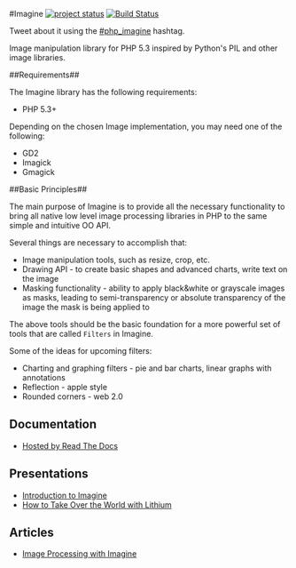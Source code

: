 #Imagine
[![project status](http://stillmaintained.com/avalanche123/Imagine.png)](http://stillmaintained.com/avalanche123/Imagine)
[![Build Status](https://secure.travis-ci.org/avalanche123/Imagine.png?branch=develop)](http://travis-ci.org/avalanche123/Imagine)

Tweet about it using the [#php_imagine](https://twitter.com/search?q=%23php_imagine) hashtag.

Image manipulation library for PHP 5.3 inspired by Python's PIL and other image
libraries.

##Requirements##

The Imagine library has the following requirements:

 - PHP 5.3+

Depending on the chosen Image implementation, you may need one of the following:

 - GD2
 - Imagick
 - Gmagick

##Basic Principles##

The main purpose of Imagine is to provide all the necessary functionality to bring all native low level image processing libraries in PHP to the same simple and intuitive OO API.

Several things are necessary to accomplish that:

* Image manipulation tools, such as resize, crop, etc.
* Drawing API - to create basic shapes and advanced charts, write text on the image
* Masking functionality - ability to apply black&white or grayscale images as masks, leading to semi-transparency or absolute transparency of the image the mask is being applied to

The above tools should be the basic foundation for a more powerful set of tools that are called ``Filters`` in Imagine.

Some of the ideas for upcoming filters:

* Charting and graphing filters - pie and bar charts, linear graphs with annotations
* Reflection - apple style
* Rounded corners - web 2.0

## Documentation ##

 - [Hosted by Read The Docs](http://imagine.readthedocs.org/)

## Presentations ##

 - [Introduction to Imagine](http://www.slideshare.net/avalanche123/introduction-toimagine)
 - [How to Take Over the World with Lithium](http://speakerdeck.com/u/nateabele/p/how-to-take-over-the-world-with-lithium?slide=33)

## Articles ##

 - [Image Processing with Imagine](http://www.phparch.com/2011/03/image-processing-with-imagine)

